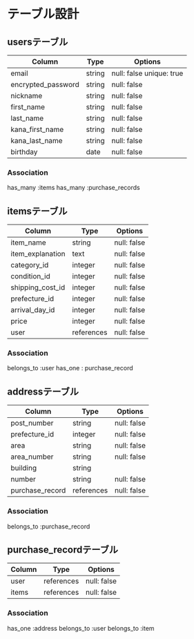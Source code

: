 # テーブル設計

## usersテーブル

| Column             | Type   | Options                   |
| ------------------ | ------ | ------------------------- |
| email              | string | null: false unique: true  |
| encrypted_password | string | null: false               |
| nickname           | string | null: false               |
| first_name         | string | null: false               |
| last_name          | string | null: false               |
| kana_first_name    | string | null: false               |
| kana_last_name     | string | null: false               |
| birthday           | date   | null: false               |

### Association

has_many :items
has_many :purchase_records

## itemsテーブル

| Column              | Type       | Options     |
| ------------------- | ---------- | ----------- |
| item_name           | string     | null: false |
| item_explanation    | text       | null: false |
| category_id         | integer    | null: false |
| condition_id        | integer    | null: false |
| shipping_cost_id    | integer    | null: false |
| prefecture_id       | integer    | null: false |
| arrival_day_id      | integer    | null: false |
| price               | integer    | null: false |
| user                | references | null: false |

### Association

belongs_to :user
has_one    : purchase_record

## addressテーブル

| Column          | Type       | Options     |
| --------------- | ---------- | ----------- |
| post_number     | string     | null: false |
| prefecture_id   | integer    | null: false |
| area            | string     | null: false |
| area_number     | string     | null: false |
| building        | string     |             |
| number          | string     | null: false |
| purchase_record | references | null: false |

### Association

belongs_to :purchase_record

## purchase_recordテーブル

| Column | Type       | Options     |
| ------ | ---------- | ----------- |
| user   | references | null: false |
| items  | references | null: false |

### Association

has_one    :address
belongs_to :user
belongs_to :item